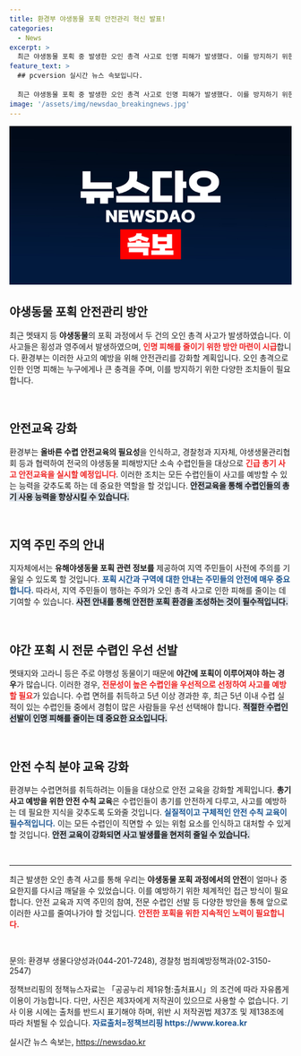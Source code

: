 ```yaml
---
title: 환경부 야생동물 포획 안전관리 혁신 발표!
categories:
  - News
excerpt: >
  최근 야생동물 포획 중 발생한 오인 총격 사고로 인명 피해가 발생했다. 이를 방지하기 위한 안전 관리 방안이 마련되며, 총기 사고 예방 교육과 전문 수렵인 선발이 절실하다!
feature_text: >
  ## pcversion 실시간 뉴스 속보입니다.

  최근 야생동물 포획 중 발생한 오인 총격 사고로 인명 피해가 발생했다. 이를 방지하기 위한 안전 관리 방안이 마련되며, 총기 사고 예방 교육과 전문 수렵인 선발이 절실하다!
image: '/assets/img/newsdao_breakingnews.jpg'
---
```


<p><img src="/assets/img/newsdao_breakingnews.jpg" alt="pcversion 속보" /></p>

<h2 data-ke-size="size26">야생동물 포획 안전관리 방안</h2>

<p data-ke-size="size16">최근 멧돼지 등 <b>야생동물</b>의 포획 과정에서 두 건의 오인 총격 사고가 발생하였습니다. 이 사고들은 횡성과 영주에서 발생하였으며, <b><span style="color: #ee2323;">인명 피해를 줄이기 위한 방안 마련이 시급</span></b>합니다. 환경부는 이러한 사고의 예방을 위해 안전관리를 강화할 계획입니다. 오인 총격으로 인한 인명 피해는 누구에게나 큰 충격을 주며, 이를 방지하기 위한 다양한 조치들이 필요합니다.</p>

<p data-ke-size="size16">&nbsp;</p>

<h2 data-ke-size="size26">안전교육 강화</h2>

<p data-ke-size="size16">환경부는 <b>올바른 수렵 안전교육의 필요성</b>을 인식하고, 경찰청과 지자체, 야생생물관리협회 등과 협력하여 전국의 야생동물 피해방지단 소속 수렵인들을 대상으로 <b><span style="color: #ee2323;">긴급 총기 사고 안전교육을 실시할 예정입니다</span></b>. 이러한 조치는 모든 수렵인들이 사고를 예방할 수 있는 능력을 갖추도록 하는 데 중요한 역할을 할 것입니다. <b><span style="background-color: #21538527;">안전교육을 통해 수렵인들의 총기 사용 능력을 향상시킬 수 있습니다.</span></b></p>

<p data-ke-size="size16">&nbsp;</p>

<h2 data-ke-size="size26">지역 주민 주의 안내</h2>

<p data-ke-size="size16">지자체에서는 <b>유해야생동물 포획 관련 정보를</b> 제공하여 지역 주민들이 사전에 주의를 기울일 수 있도록 할 것입니다. <b><span style="color: #1a5490;">포획 시간과 구역에 대한 안내는 주민들의 안전에 매우 중요합니다.</span></b> 따라서, 지역 주민들이 행하는 주의가 오인 총격 사고로 인한 피해를 줄이는 데 기여할 수 있습니다. <b><span style="background-color: #21538527;">사전 안내를 통해 안전한 포획 환경을 조성하는 것이 필수적입니다.</span></b></p>

<p data-ke-size="size16">&nbsp;</p>

<h2 data-ke-size="size26">야간 포획 시 전문 수렵인 우선 선발</h2>

<p data-ke-size="size16">멧돼지와 고라니 등은 주로 야행성 동물이기 때문에 <b>야간에 포획이 이루어져야 하는 경우</b>가 많습니다. 이러한 경우, <b><span style="color: #ee2323;">전문성이 높은 수렵인을 우선적으로 선정하여 사고를 예방할 필요</span></b>가 있습니다. 수렵 면허를 취득하고 5년 이상 경과한 후, 최근 5년 이내 수렵 실적이 있는 수렵인들 중에서 경험이 많은 사람들을 우선 선택해야 합니다. <b><span style="background-color: #21538527;">적절한 수렵인 선발이 인명 피해를 줄이는 데 중요한 요소입니다.</span></b></p>

<p data-ke-size="size16">&nbsp;</p>

<h2 data-ke-size="size26">안전 수칙 분야 교육 강화</h2>

<p data-ke-size="size16">환경부는 수렵면허를 취득하려는 이들을 대상으로 안전 교육을 강화할 계획입니다. <b>총기 사고 예방을 위한 안전 수칙 교육</b>은 수렵인들이 총기를 안전하게 다루고, 사고를 예방하는 데 필요한 지식을 갖추도록 도와줄 것입니다. <b><span style="color: #1a5490;">실질적이고 구체적인 안전 수칙 교육이 필수적입니다.</span></b> 이는 모든 수렵인이 직면할 수 있는 위험 요소를 인식하고 대처할 수 있게 할 것입니다. <b><span style="background-color: #21538527;">안전 교육이 강화되면 사고 발생률을 현저히 줄일 수 있습니다.</span></b></p>

<p data-ke-size="size16">&nbsp;</p>

<hr/>

<p data-ke-size="size16">최근 발생한 오인 총격 사고를 통해 우리는 <b>야생동물 포획 과정에서의 안전</b>이 얼마나 중요한지를 다시금 깨달을 수 있었습니다. 이를 예방하기 위한 체계적인 접근 방식이 필요합니다. 안전 교육과 지역 주민의 참여, 전문 수렵인 선발 등 다양한 방안을 통해 앞으로 이러한 사고를 줄여나가야 할 것입니다. <b><span style="color: #ee2323;">안전한 포획을 위한 지속적인 노력이 필요합니다.</span></b></p>

<p data-ke-size="size16">&nbsp;</p>

<p data-ke-size="size16">문의: 환경부 생물다양성과(044-201-7248), 경찰청 범죄예방정책과(02-3150-2547)</p>

<p data-ke-size="size16">정책브리핑의 정책뉴스자료는 「공공누리 제1유형:출처표시」의 조건에 따라 자유롭게 이용이 가능합니다. 다만, 사진은 제3자에게 저작권이 있으므로 사용할 수 없습니다. 기사 이용 시에는 출처를 반드시 표기해야 하며, 위반 시 저작권법 제37조 및 제138조에 따라 처벌될 수 있습니다. <b><span style="color: #1a5490;">자료출처=정책브리핑 https://www.korea.kr</span></b></p>
실시간 뉴스 속보는, <a href="https://newsdao.kr" rel="dofollow">https://newsdao.kr</a>


